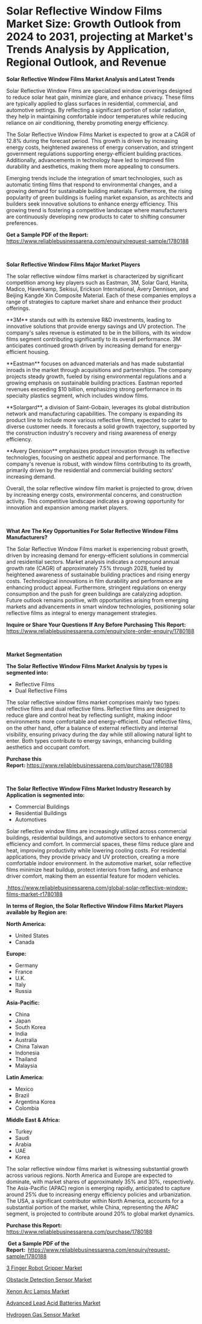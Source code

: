 <p><h1>Solar Reflective Window Films Market Size: Growth Outlook from 2024 to 2031, projecting at Market's Trends Analysis by Application, Regional Outlook, and Revenue</h1></p><p><strong>Solar Reflective Window Films Market Analysis and Latest Trends</strong></p>
<p><p>Solar Reflective Window Films are specialized window coverings designed to reduce solar heat gain, minimize glare, and enhance privacy. These films are typically applied to glass surfaces in residential, commercial, and automotive settings. By reflecting a significant portion of solar radiation, they help in maintaining comfortable indoor temperatures while reducing reliance on air conditioning, thereby promoting energy efficiency.</p><p>The Solar Reflective Window Films Market is expected to grow at a CAGR of 12.8% during the forecast period. This growth is driven by increasing energy costs, heightened awareness of energy conservation, and stringent government regulations supporting energy-efficient building practices. Additionally, advancements in technology have led to improved film durability and aesthetics, making them more appealing to consumers. </p><p>Emerging trends include the integration of smart technologies, such as automatic tinting films that respond to environmental changes, and a growing demand for sustainable building materials. Furthermore, the rising popularity of green buildings is fueling market expansion, as architects and builders seek innovative solutions to enhance energy efficiency. This growing trend is fostering a competitive landscape where manufacturers are continuously developing new products to cater to shifting consumer preferences.</p></p>
<p><strong>Get a Sample PDF of the Report:&nbsp;</strong> <a href="https://www.reliablebusinessarena.com/enquiry/request-sample/1780188?utm_campaign=1552&utm_medium=2&utm_source=Github&utm_content=ia&utm_term=13102024&utm_id=solar-reflective-window-films">https://www.reliablebusinessarena.com/enquiry/request-sample/1780188</a></p>
<p>&nbsp;</p>
<p><strong>Solar Reflective Window Films Major Market Players</strong></p>
<p><p>The solar reflective window films market is characterized by significant competition among key players such as Eastman, 3M, Solar Gard, Hanita, Madico, Haverkamp, Sekisui, Erickson International, Avery Dennison, and Beijing Kangde Xin Composite Material. Each of these companies employs a range of strategies to capture market share and enhance their product offerings.</p><p>**3M** stands out with its extensive R&D investments, leading to innovative solutions that provide energy savings and UV protection. The company's sales revenue is estimated to be in the billions, with its window films segment contributing significantly to its overall performance. 3M anticipates continued growth driven by increasing demand for energy-efficient housing.</p><p>**Eastman** focuses on advanced materials and has made substantial inroads in the market through acquisitions and partnerships. The company projects steady growth, fueled by rising environmental regulations and a growing emphasis on sustainable building practices. Eastman reported revenues exceeding $10 billion, emphasizing strong performance in its specialty plastics segment, which includes window films.</p><p>**Solargard**, a division of Saint-Gobain, leverages its global distribution network and manufacturing capabilities. The company is expanding its product line to include more various reflective films, expected to cater to diverse customer needs. It forecasts a solid growth trajectory, supported by the construction industry's recovery and rising awareness of energy efficiency.</p><p>**Avery Dennison** emphasizes product innovation through its reflective technologies, focusing on aesthetic appeal and performance. The company's revenue is robust, with window films contributing to its growth, primarily driven by the residential and commercial building sectors' increasing demand.</p><p>Overall, the solar reflective window film market is projected to grow, driven by increasing energy costs, environmental concerns, and construction activity. This competitive landscape indicates a growing opportunity for innovation and expansion among market players.</p></p>
<p>&nbsp;</p>
<p><strong>What Are The Key Opportunities For Solar Reflective Window Films Manufacturers?</strong></p>
<p><p>The Solar Reflective Window Films market is experiencing robust growth, driven by increasing demand for energy-efficient solutions in commercial and residential sectors. Market analysis indicates a compound annual growth rate (CAGR) of approximately 7.5% through 2028, fueled by heightened awareness of sustainable building practices and rising energy costs. Technological innovations in film durability and performance are enhancing product appeal. Furthermore, stringent regulations on energy consumption and the push for green buildings are catalyzing adoption. Future outlook remains positive, with opportunities arising from emerging markets and advancements in smart window technologies, positioning solar reflective films as integral to energy management strategies.</p></p>
<p><strong>Inquire or Share Your Questions If Any Before Purchasing This Report:</strong> <a href="https://www.reliablebusinessarena.com/enquiry/pre-order-enquiry/1780188?utm_campaign=1552&utm_medium=2&utm_source=Github&utm_content=ia&utm_term=13102024&utm_id=solar-reflective-window-films">https://www.reliablebusinessarena.com/enquiry/pre-order-enquiry/1780188</a></p>
<p>&nbsp;</p>
<p><strong>Market Segmentation</strong></p>
<p><strong>The Solar Reflective Window Films Market Analysis by types is segmented into:</strong></p>
<p><ul><li>Reflective Films</li><li>Dual Reflective Films</li></ul></p>
<p><p>The solar reflective window films market comprises mainly two types: reflective films and dual reflective films. Reflective films are designed to reduce glare and control heat by reflecting sunlight, making indoor environments more comfortable and energy-efficient. Dual reflective films, on the other hand, offer a balance of external reflectivity and internal visibility, ensuring privacy during the day while still allowing natural light to enter. Both types contribute to energy savings, enhancing building aesthetics and occupant comfort.</p></p>
<p><strong>Purchase this Report:&nbsp;</strong><a href="https://www.reliablebusinessarena.com/purchase/1780188?utm_campaign=1552&utm_medium=2&utm_source=Github&utm_content=ia&utm_term=13102024&utm_id=solar-reflective-window-films">https://www.reliablebusinessarena.com/purchase/1780188</a></p>
<p>&nbsp;</p>
<p><strong>The Solar Reflective Window Films Market Industry Research by Application is segmented into:</strong></p>
<p><ul><li>Commercial Buildings</li><li>Residential Buildings</li><li>Automotives</li></ul></p>
<p><p>Solar reflective window films are increasingly utilized across commercial buildings, residential buildings, and automotive sectors to enhance energy efficiency and comfort. In commercial spaces, these films reduce glare and heat, improving productivity while lowering cooling costs. For residential applications, they provide privacy and UV protection, creating a more comfortable indoor environment. In the automotive market, solar reflective films minimize heat buildup, protect interiors from fading, and enhance driver comfort, making them an essential feature for modern vehicles.</p></p>
<p><a href="https://www.reliablebusinessarena.com/global-solar-reflective-window-films-market-r1780188?utm_campaign=1552&utm_medium=2&utm_source=Github&utm_content=ia&utm_term=13102024&utm_id=solar-reflective-window-films">&nbsp;https://www.reliablebusinessarena.com/global-solar-reflective-window-films-market-r1780188</a></p>
<p><strong>In terms of Region, the Solar Reflective Window Films Market Players available by Region are:</strong></p>
<p>
    <p> <strong> North America: </strong>
        <ul>
            <li>United States</li>
            <li>Canada</li>
        </ul>
        </p> 
    <p> <strong> Europe: </strong>
        <ul>
            <li>Germany</li>
            <li>France</li>
            <li>U.K.</li>
            <li>Italy</li>
            <li>Russia</li>
        </ul>
        </p> 
    <p> <strong> Asia-Pacific: </strong>
        <ul>
            <li>China</li>
            <li>Japan</li>
            <li>South Korea</li>
            <li>India</li>
            <li>Australia</li>
            <li>China Taiwan</li>
            <li>Indonesia</li>
            <li>Thailand</li>
            <li>Malaysia</li>
        </ul>
        </p> 
    <p> <strong> Latin America: </strong>
        <ul>
            <li>Mexico</li>
            <li>Brazil</li>
            <li>Argentina Korea</li>
            <li>Colombia</li>
        </ul>
        </p> 
    <p> <strong> Middle East & Africa: </strong>
        <ul>
            <li>Turkey</li>
            <li>Saudi</li>
            <li>Arabia</li>
            <li>UAE</li>
            <li>Korea</li>
        </ul>
    </p>
    </p>
<p><p>The solar reflective window films market is witnessing substantial growth across various regions. North America and Europe are expected to dominate, with market shares of approximately 35% and 30%, respectively. The Asia-Pacific (APAC) region is emerging rapidly, anticipated to capture around 25% due to increasing energy efficiency policies and urbanization. The USA, a significant contributor within North America, accounts for a substantial portion of the market, while China, representing the APAC segment, is projected to contribute around 20% to global market dynamics.</p></p>
<p><strong>Purchase this Report: </strong><a href="https://www.reliablebusinessarena.com/purchase/1780188?utm_campaign=1552&utm_medium=2&utm_source=Github&utm_content=ia&utm_term=13102024&utm_id=solar-reflective-window-films">https://www.reliablebusinessarena.com/purchase/1780188</a></p>
<p>&nbsp;<strong>Get a Sample PDF of the Report:&nbsp;&nbsp;</strong><a href="https://www.reliablebusinessarena.com/enquiry/request-sample/1780188?utm_campaign=1552&utm_medium=2&utm_source=Github&utm_content=ia&utm_term=13102024&utm_id=solar-reflective-window-films">https://www.reliablebusinessarena.com/enquiry/request-sample/1780188</a></p>
<p><strong></strong></p>
<p><p><a href="https://www.linkedin.com/pulse/3-finger-robot-gripper-revenue-growth-report-2024-2031-brainorm-4d0vf?utm_campaign=1552&utm_medium=2&utm_source=Github&utm_content=ia&utm_term=13102024&utm_id=solar-reflective-window-films">3 Finger Robot Gripper Market</a></p><p><a href="https://www.linkedin.com/pulse/market-leaders-laggards-global-obstacle-detection-sensor-trends-y4lnf?utm_campaign=1552&utm_medium=2&utm_source=Github&utm_content=ia&utm_term=13102024&utm_id=solar-reflective-window-films">Obstacle Detection Sensor Market</a></p><p><a href="https://www.linkedin.com/pulse/xenon-arc-lamps-market-outlook-complete-industry-analysis-2024-rme7f?utm_campaign=1552&utm_medium=2&utm_source=Github&utm_content=ia&utm_term=13102024&utm_id=solar-reflective-window-films">Xenon Arc Lamps Market</a></p><p><a href="https://www.linkedin.com/pulse/advanced-lead-acid-batteries-industry-resonance-13-amplification-mzxpf?utm_campaign=1552&utm_medium=2&utm_source=Github&utm_content=ia&utm_term=13102024&utm_id=solar-reflective-window-films">Advanced Lead Acid Batteries Market</a></p><p><a href="https://www.linkedin.com/pulse/hydrogen-gas-sensor-market-overview-regional-outlook-competitive-kzwwf?utm_campaign=1552&utm_medium=2&utm_source=Github&utm_content=ia&utm_term=13102024&utm_id=solar-reflective-window-films">Hydrogen Gas Sensor Market</a></p></p>